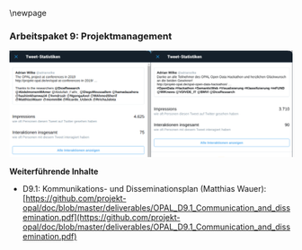 \newpage

### Arbeitspaket 9: Projektmanagement 

![](../Medien/AP9-twitter.png)

**Weiterführende Inhalte**

* D9.1: Kommunikations- und Disseminationsplan (Matthias Wauer): [https://github.com/projekt-opal/doc/blob/master/deliverables/OPAL_D9.1_Communication_and_dissemination.pdf](https://github.com/projekt-opal/doc/blob/master/deliverables/OPAL_D9.1_Communication_and_dissemination.pdf)


